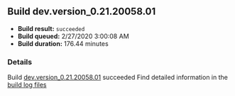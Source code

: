 ## Build dev.version_0.21.20058.01
- **Build result:** `succeeded`
- **Build queued:** 2/27/2020 3:00:08 AM
- **Build duration:** 176.44 minutes
### Details
Build [dev.version_0.21.20058.01](https://winappstudio.visualstudio.com/web/build.aspx?pcguid=a4ef43be-68ce-4195-a619-079b4d9834c2&builduri=vstfs%3a%2f%2f%2fBuild%2fBuild%2f33026) succeeded
Find detailed information in the [build log files]()
